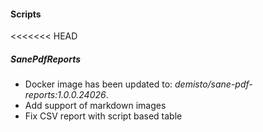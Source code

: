 
#### Scripts
<<<<<<< HEAD
##### SanePdfReports
- Docker image has been updated to: *demisto/sane-pdf-reports:1.0.0.24026*.
- Add support of markdown images
- Fix CSV report with script based table
